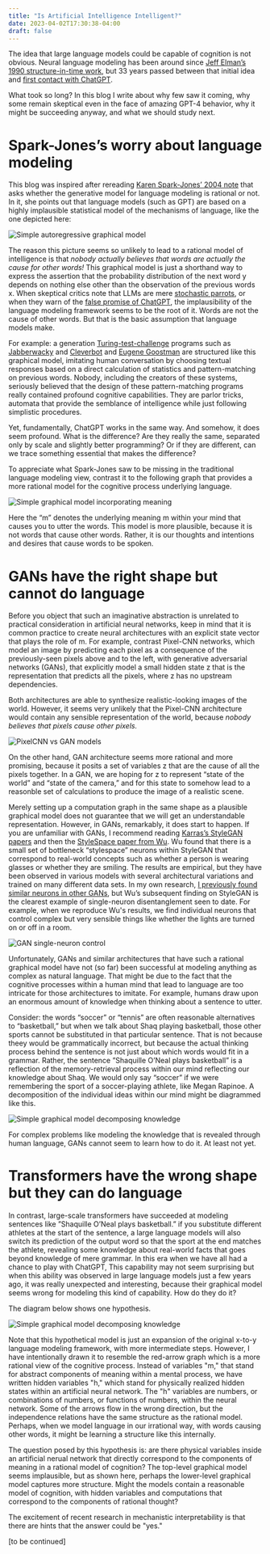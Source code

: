 ```yaml
---
title: "Is Artificial Intelligence Intelligent?"
date: 2023-04-02T17:30:38-04:00
draft: false
---
```

The idea that large language models could be capable of cognition is not obvious. Neural language modeling has been around since [Jeff Elman’s 1990 structure-in-time work](https://papers.baulab.info/Elman-1990.pdf), but 33 years passed between that initial idea and [first contact with ChatGPT](https://papers.baulab.info/also/Bubek-2023.pdf).

What took so long?  In this blog I write about why few saw it coming, why some remain skeptical even in the face of amazing GPT-4 behavior, why it might be succeeding anyway, and what we should study next.

# Spark-Jones’s worry about language modeling

This blog was inspired after rereading [Karen Spark-Jones’ 2004 note](https://papers.baulab.info/also/Spark-Jones-2004.pdf) that asks whether the generative model for language modeling is rational or not. In it, she points out that language models (such as GPT) are based on a highly implausible statistical model of the mechanisms of language, like the one depicted here:

![Simple autoregressive graphical model](/images/graph_wordpred.png)

The reason this picture seems so unlikely to lead to a rational model of intelligence is that *nobody actually believes that words are actually the cause for other words!* This graphical model is just a shorthand way to express the assertion that the probability distribution of the next word y depends on nothing else other than the observation of the previous words x. When skeptical critics note that LLMs are mere [stochastic parrots](https://dl.acm.org/doi/pdf/10.1145/3442188.3445922), or when they warn of the [false promise of ChatGPT](https://www.nytimes.com/2023/03/08/opinion/noam-chomsky-chatgpt-ai.html), the implausibility of the language modeling framework seems to be the root of it.  Words are not the cause of other words. But that is the basic assumption that language models make.

For example: a generation [Turing-test-challenge](https://en.wikipedia.org/wiki/Loebner_Prize) programs such as [Jabberwacky](https://en.wikipedia.org/wiki/Jabberwacky) and [Cleverbot](https://en.wikipedia.org/wiki/Cleverbot) and [Eugene Goostman](https://en.wikipedia.org/wiki/Eugene_Goostman) are structured like this graphical model, imitating human conversation by choosing textual responses based on a direct calculation of statistics and pattern-matching on previous words. Nobody, including the creators of these systems, seriously believed that the design of these pattern-matching programs really contained profound cognitive capabilities. They are parlor tricks, automata that provide the semblance of intelligence while just following simplistic procedures.

Yet, fundamentally, ChatGPT works in the same way. And somehow, it does seem profound.  What is the difference?  Are they really the same, separated only by scale and slightly better programming?  Or if they are different, can we trace something essential that makes the difference?

To appreciate what Spark-Jones saw to be missing in the traditional language modeling view, contrast it to the following graph that provides a more rational model for the cognitive process underlying language.

![Simple graphical model incorporating meaning](/images/graph_meaning1.png)

Here the “m” denotes the underlying meaning m within your mind that causes you to utter the words. This model is more plausible, because it is not words that cause other words. Rather, it is our thoughts and intentions and desires that cause words to be spoken.

# GANs have the right shape but cannot do language

Before you object that such an imaginative abstraction is unrelated to practical consideration in artificial neural networks, keep in mind that it is common practice to create neural architectures with an explicit state vector that plays the role of m.  For example, contrast Pixel-CNN networks, which model an image by predicting each pixel as a consequence of the previously-seen pixels above and to the left, with generative adversarial networks (GANs), that explicitly model a small hidden state z that is the representation that predicts all the pixels, where z has no upstream dependencies.

Both architectures are able to synthesize realistic-looking images of the world. However, it seems very unlikely that the Pixel-CNN architecture would contain any sensible representation of the world, because *nobody believes that pixels cause other pixels.*

![PixelCNN vs GAN models](/images/graph_pixelcnn_vs_gan.png)

On the other hand, GAN architecture seems more rational and more promising, because it posits a set of variables z that are the cause of all the pixels together.  In a GAN, we are hoping for z to represent “state of the world” and “state of the camera,” and for this state to somehow lead to a reasonble set of calculations to produce the image of a realistic scene.

Merely setting up a computation graph in the same shape as a plausible graphical model does not guarantee that we will get an understandable representation. However, in GANs, remarkably, it does start to happen.  If you are unfamiliar with GANs, I recommend reading [Karras’s StyleGAN papers](https://arxiv.org/abs/1812.04948) and then the [StyleSpace paper from Wu](https://arxiv.org/abs/2011.12799). Wu found that there is a small set of bottleneck “stylespace” neurons within StyleGAN that correspond to real-world concepts such as whether a person is wearing glasses or whether they are smiling.  The results are empirical, but they have been observed in various models with several architectural variations and trained on many different data sets. In my own research, [I previously found similar neurons in other GANs](https://arxiv.org/abs/1811.10597), but Wu’s subsequent finding on StyleGAN is the clearest example of single-neuron disentanglement seen to date. For example, when we reproduce Wu's results, we find individual neurons that control complex but very sensible things like whether the lights are turned on or off in a room.

![GAN single-neuron control](/images/gan_neuron_control.gif)

Unfortunately, GANs and similar architectures that have such a rational graphical model have not (so far) been successful at modeling anything as complex as natural language.  That might be due to the fact that the cognitive processes within a human mind that lead to language are too intricate for those architectures to imitate. For example, humans draw upon an enormous amount of knowledge when thinking about a sentence to utter.

Consider: the words “soccer” or “tennis” are often reasonable alternatives to “basketball,” but when we talk about Shaq playing basketball, those other sports cannot be substituted in that particular sentence. That is not because theey would be grammatically incorrect, but because the actual thinking process behind the sentence is not just about which words would fit in a grammar. Rather, the sentence ”Shaquille O’Neal plays basketball” is a reflection of the memory-retrieval process within our mind reflecting our knowledge about Shaq. We would only say “soccer” if we were remembering the sport of a soccer-playing athlete, like Megan Rapinoe. A decomposition of the individual ideas within our mind might be diagrammed like this.

![Simple graphical model decomposing knowledge](/images/graph_meaning2.png)

For complex problems like modeling the knowledge that is revealed through human language, GANs cannot seem to learn how to do it.  At least not yet.

# Transformers have the wrong shape but they can do language

In contrast, large-scale transformers have succeeded at modeling sentences like ”Shaquille O’Neal plays basketball.” if you substitute different athletes at the start of the sentence, a large language models will also switch its prediction of the output word so that the sport at the end matches the athlete, revealing some knowledge about real-world facts that goes beyond knowledge of mere grammar. In this era when we have all had a chance to play with ChatGPT, This capability may not seem surprising but when this ability was observed in large language models just a few years ago, it was really unexpected and interesting, because their graphical model seems wrong for modeling this kind of capability. How do they do it?

The diagram below shows one hypothesis.

![Simple graphical model decomposing knowledge](/images/graph_compute.png)

Note that this hypothetical model is just an expansion of the original x-to-y language modeling framework, with more intermediate steps.  However, I have intentionally drawn it to resemble the red-arrow graph which is a more rational view of the cognitive process.  Instead of variables "m," that stand for abstract components of meaning within a mental process, we have written hidden variables "h," which stand for physically realized hidden states within an artificial neural network.  The "h" variables are numbers, or combinations of numbers, or functions of numbers, within the neural network.  Some of the arrows flow in the wrong direction, but the independence relations have the same structure as the rational model.  Perhaps, when we model language in our irrational way, with words causing other words, it might be learning a structure like this internally.

The question posed by this hypothesis is: are there physical variables inside an artificial nerual network that directly correspond to the components of meaning in a rational model of cognition?  The top-level graphical model seems implausible, but as shown here, perhaps the lower-level graphical model captures more structure.  Might the models contain a reasonable model of cognition, with hidden variables and computations that correspond to the components of rational thought?  

The excitement of recent research in mechanistic interpretability is that there are hints that the answer could be "yes."

[to be continued]
